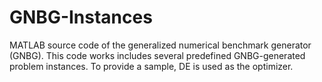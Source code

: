 # GNBG-Instances
MATLAB source code of the generalized numerical benchmark generator (GNBG). This code works includes several predefined GNBG-generated problem instances. To provide a sample, DE is used as the optimizer.
